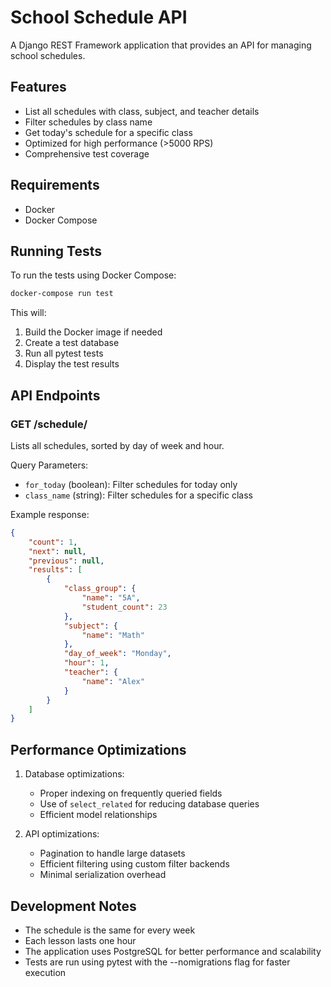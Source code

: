 # School Schedule API

A Django REST Framework application that provides an API for managing school schedules.

## Features

- List all schedules with class, subject, and teacher details
- Filter schedules by class name
- Get today's schedule for a specific class
- Optimized for high performance (>5000 RPS)
- Comprehensive test coverage

## Requirements

- Docker
- Docker Compose

## Running Tests

To run the tests using Docker Compose:

```bash
docker-compose run test
```

This will:
1. Build the Docker image if needed
2. Create a test database
3. Run all pytest tests
4. Display the test results

## API Endpoints

### GET /schedule/
Lists all schedules, sorted by day of week and hour.

Query Parameters:
- `for_today` (boolean): Filter schedules for today only
- `class_name` (string): Filter schedules for a specific class

Example response:
```json
{
    "count": 1,
    "next": null,
    "previous": null,
    "results": [
        {
            "class_group": {
                "name": "5A",
                "student_count": 23
            },
            "subject": {
                "name": "Math"
            },
            "day_of_week": "Monday",
            "hour": 1,
            "teacher": {
                "name": "Alex"
            }
        }
    ]
}
```

## Performance Optimizations

1. Database optimizations:
   - Proper indexing on frequently queried fields
   - Use of `select_related` for reducing database queries
   - Efficient model relationships

2. API optimizations:
   - Pagination to handle large datasets
   - Efficient filtering using custom filter backends
   - Minimal serialization overhead

## Development Notes

- The schedule is the same for every week
- Each lesson lasts one hour
- The application uses PostgreSQL for better performance and scalability
- Tests are run using pytest with the --nomigrations flag for faster execution
